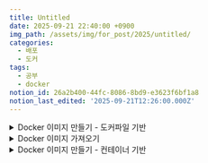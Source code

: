 ```yaml
---
title: Untitled
date: 2025-09-21 22:40:00 +0900
img_path: /assets/img/for_post/2025/untitled/
categories:
  - 배포
  - 도커
tags:
  - 공부
  - docker
notion_id: 26a2b400-44fc-8086-8bd9-e3623f6bf1a8
notion_last_edited: '2025-09-21T12:26:00.000Z'
---
```


<details>
<summary>Docker 이미지 만들기 - 도커파일 기반</summary>
1. Dockerfile 작성
2. docker build 명령어 실행

    ```javascript
    docker build -t 도커파일명:버전 .
    
    # tag 추가
    docker tag 도커파일명:버전 도커파일명:태그
    ```

3. 이미지 생성 확인

    ```javascript
    docker images
    ```

4. Docker Hub에 올리기

    ```javascript
    docker login
    ```

5. 이미지 태그 지정

    ```javascript
    docker tag 도커파일명:버전 도커허브아이디/도커파일명:버전
    ```

6. Docker Hub로 푸시

    ```javascript
    docker push 도커허브아이디/도커파일명:버전
    ```

7. 최종 확인 및 사용법

    ```javascript
    docker run -it --rm 도커허브아이디/도커파일명:버전
    
    # 컨테이너를 백그라운드에서 계속 실행시키기
    docker run -d -p 외부포트:내부포트 --name 컨테이너명
    
    #실행이 끝나도 삭제하지 않고 남겨두기
    docker run -it --name 컨테이너명 도커허브아이디/도커파일명:버전
    ```

8. 

</details>

<details>
<summary>Docker 이미지 가져오기</summary>
1. pull

    ```javascript
    docker pull 계정/이름:태그
    ```


</details>

<details>
<summary>Docker 이미지 만들기 - 컨테이너 기반</summary>
1. 도커 커밋

    ```javascript
    docker commit 컨테이너이름 새이미지이름:태그
    ```

2. docker login

    아이디 비밀번호 - 웹으로 리디렉션됨

3. 태그 붙이기

    ```javascript
    docker tag 새이미지이름:태그 유저명:새이미지:태그
    ```

4. 이미지 푸시

    ```javascript
    docker push 유저명/새이미지:태그
    ```


</details>


